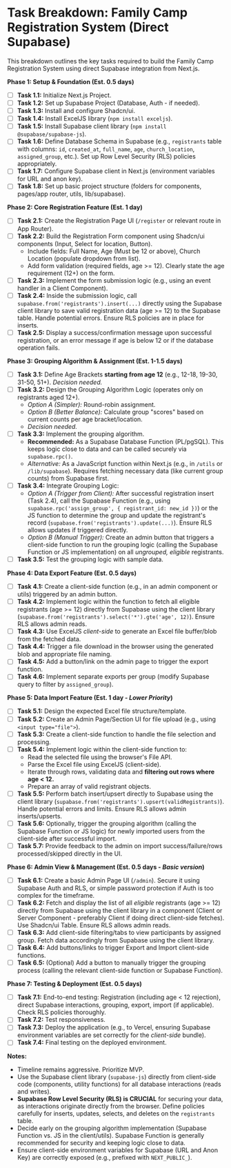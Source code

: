 # Task Breakdown: Family Camp Registration System (Direct Supabase)

This breakdown outlines the key tasks required to build the Family Camp Registration System using direct Supabase integration from Next.js.

**Phase 1: Setup & Foundation (Est. 0.5 days)**

* [ ] **Task 1.1:** Initialize Next.js Project.
* [ ] **Task 1.2:** Set up Supabase Project (Database, Auth - if needed).
* [ ] **Task 1.3:** Install and configure Shadcn/ui.
* [ ] **Task 1.4:** Install ExcelJS library (`npm install exceljs`).
* [ ] **Task 1.5:** Install Supabase client library (`npm install @supabase/supabase-js`).
* [ ] **Task 1.6:** Define Database Schema in Supabase (e.g., `registrants` table with columns: `id`, `created_at`, `full_name`, `age`, `church_location`, `assigned_group`, etc.). Set up Row Level Security (RLS) policies appropriately.
* [ ] **Task 1.7:** Configure Supabase client in Next.js (environment variables for URL and anon key).
* [ ] **Task 1.8:** Set up basic project structure (folders for components, pages/app router, utils, lib/supabase).

**Phase 2: Core Registration Feature (Est. 1 day)**

* [ ] **Task 2.1:** Create the Registration Page UI (`/register` or relevant route in App Router).
* [ ] **Task 2.2:** Build the Registration Form component using Shadcn/ui components (Input, Select for location, Button).
    * Include fields: Full Name, Age (Must be 12 or above), Church Location (populate dropdown from list).
    * Add form validation (required fields, age >= 12). Clearly state the age requirement (12+) on the form.
* [ ] **Task 2.3:** Implement the form submission logic (e.g., using an event handler in a Client Component).
* [ ] **Task 2.4:** Inside the submission logic, call `supabase.from('registrants').insert(...)` directly using the Supabase client library to save valid registration data (age >= 12) to the Supabase table. Handle potential errors. Ensure RLS policies are in place for inserts.
* [ ] **Task 2.5:** Display a success/confirmation message upon successful registration, or an error message if age is below 12 or if the database operation fails.

**Phase 3: Grouping Algorithm & Assignment (Est. 1-1.5 days)**

* [ ] **Task 3.1:** Define Age Brackets **starting from age 12** (e.g., 12-18, 19-30, 31-50, 51+). *Decision needed.*
* [ ] **Task 3.2:** Design the Grouping Algorithm Logic (operates only on registrants aged 12+).
    * *Option A (Simpler):* Round-robin assignment.
    * *Option B (Better Balance):* Calculate group "scores" based on current counts per age bracket/location.
    * *Decision needed.*
* [ ] **Task 3.3:** Implement the grouping algorithm.
    * **Recommended:** As a Supabase Database Function (PL/pgSQL). This keeps logic close to data and can be called securely via `supabase.rpc()`.
    * *Alternative:* As a JavaScript function within Next.js (e.g., in `/utils` or `/lib/supabase`). Requires fetching necessary data (like current group counts) from Supabase first.
* [ ] **Task 3.4:** Integrate Grouping Logic:
    * *Option A (Trigger from Client):* After successful registration insert (Task 2.4), call the Supabase Function (e.g., using `supabase.rpc('assign_group', { registrant_id: new_id })`) or the JS function to determine the group and update the registrant's record (`supabase.from('registrants').update(...)`). Ensure RLS allows updates if triggered directly.
    * *Option B (Manual Trigger):* Create an admin button that triggers a client-side function to run the grouping logic (calling the Supabase Function or JS implementation) on all *ungrouped, eligible* registrants.
* [ ] **Task 3.5:** Test the grouping logic with sample data.

**Phase 4: Data Export Feature (Est. 0.5 days)**

* [ ] **Task 4.1:** Create a client-side function (e.g., in an admin component or utils) triggered by an admin button.
* [ ] **Task 4.2:** Implement logic within the function to fetch all eligible registrants (age >= 12) directly from Supabase using the client library (`supabase.from('registrants').select('*').gte('age', 12)`). Ensure RLS allows admin reads.
* [ ] **Task 4.3:** Use ExcelJS *client-side* to generate an Excel file buffer/blob from the fetched data.
* [ ] **Task 4.4:** Trigger a file download in the browser using the generated blob and appropriate file naming.
* [ ] **Task 4.5:** Add a button/link on the admin page to trigger the export function.
* [ ] **Task 4.6:** Implement separate exports per group (modify Supabase query to filter by `assigned_group`).

**Phase 5: Data Import Feature (Est. 1 day - *Lower Priority*)**

* [ ] **Task 5.1:** Design the expected Excel file structure/template.
* [ ] **Task 5.2:** Create an Admin Page/Section UI for file upload (e.g., using `<input type="file">`).
* [ ] **Task 5.3:** Create a client-side function to handle the file selection and processing.
* [ ] **Task 5.4:** Implement logic within the client-side function to:
    * Read the selected file using the browser's File API.
    * Parse the Excel file using ExcelJS (client-side).
    * Iterate through rows, validating data and **filtering out rows where age < 12.**
    * Prepare an array of valid registrant objects.
* [ ] **Task 5.5:** Perform batch insert/upsert directly to Supabase using the client library (`supabase.from('registrants').upsert(validRegistrants)`). Handle potential errors and limits. Ensure RLS allows admin inserts/upserts.
* [ ] **Task 5.6:** Optionally, trigger the grouping algorithm (calling the Supabase Function or JS logic) for newly imported users from the client-side after successful import.
* [ ] **Task 5.7:** Provide feedback to the admin on import success/failure/rows processed/skipped directly in the UI.

**Phase 6: Admin View & Management (Est. 0.5 days - *Basic version*)**

* [ ] **Task 6.1:** Create a basic Admin Page UI (`/admin`). Secure it using Supabase Auth and RLS, or simple password protection if Auth is too complex for the timeframe.
* [ ] **Task 6.2:** Fetch and display the list of all *eligible* registrants (age >= 12) directly from Supabase using the client library in a component (Client or Server Component - preferably Client if doing direct client-side fetches). Use Shadcn/ui Table. Ensure RLS allows admin reads.
* [ ] **Task 6.3:** Add client-side filtering/tabs to view participants by assigned group. Fetch data accordingly from Supabase using the client library.
* [ ] **Task 6.4:** Add buttons/links to trigger Export and Import client-side functions.
* [ ] **Task 6.5:** (Optional) Add a button to manually trigger the grouping process (calling the relevant client-side function or Supabase Function).

**Phase 7: Testing & Deployment (Est. 0.5 days)**

* [ ] **Task 7.1:** End-to-end testing: Registration (including age < 12 rejection), direct Supabase interactions, grouping, export, import (if applicable). Check RLS policies thoroughly.
* [ ] **Task 7.2:** Test responsiveness.
* [ ] **Task 7.3:** Deploy the application (e.g., to Vercel, ensuring Supabase environment variables are set correctly for the *client-side* bundle).
* [ ] **Task 7.4:** Final testing on the deployed environment.

**Notes:**

* Timeline remains aggressive. Prioritize MVP.
* Use the Supabase client library (`supabase-js`) directly from client-side code (components, utility functions) for all database interactions (reads and writes).
* **Supabase Row Level Security (RLS) is CRUCIAL** for securing your data, as interactions originate directly from the browser. Define policies carefully for inserts, updates, selects, and deletes on the `registrants` table.
* Decide early on the grouping algorithm implementation (Supabase Function vs. JS in the client/utils). Supabase Function is generally recommended for security and keeping logic close to data.
* Ensure client-side environment variables for Supabase (URL and Anon Key) are correctly exposed (e.g., prefixed with `NEXT_PUBLIC_`).

